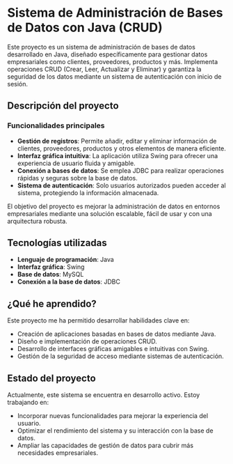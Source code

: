 # Sistema de Administración de Bases de Datos con Java (CRUD)

Este proyecto es un sistema de administración de bases de datos desarrollado en Java, diseñado específicamente para gestionar datos empresariales como clientes, proveedores, productos y más. Implementa operaciones CRUD (Crear, Leer, Actualizar y Eliminar) y garantiza la seguridad de los datos mediante un sistema de autenticación con inicio de sesión.

## Descripción del proyecto

### Funcionalidades principales

- **Gestión de registros**: Permite añadir, editar y eliminar información de clientes, proveedores, productos y otros elementos de manera eficiente.
- **Interfaz gráfica intuitiva**: La aplicación utiliza Swing para ofrecer una experiencia de usuario fluida y amigable.
- **Conexión a bases de datos**: Se emplea JDBC para realizar operaciones rápidas y seguras sobre la base de datos.
- **Sistema de autenticación**: Solo usuarios autorizados pueden acceder al sistema, protegiendo la información almacenada.

El objetivo del proyecto es mejorar la administración de datos en entornos empresariales mediante una solución escalable, fácil de usar y con una arquitectura robusta.

## Tecnologías utilizadas

- **Lenguaje de programación**: Java
- **Interfaz gráfica**: Swing
- **Base de datos**: MySQL
- **Conexión a la base de datos**: JDBC

## ¿Qué he aprendido?

Este proyecto me ha permitido desarrollar habilidades clave en:
- Creación de aplicaciones basadas en bases de datos mediante Java.
- Diseño e implementación de operaciones CRUD.
- Desarrollo de interfaces gráficas amigables e intuitivas con Swing.
- Gestión de la seguridad de acceso mediante sistemas de autenticación.

## Estado del proyecto

Actualmente, este sistema se encuentra en desarrollo activo. Estoy trabajando en:
- Incorporar nuevas funcionalidades para mejorar la experiencia del usuario.
- Optimizar el rendimiento del sistema y su interacción con la base de datos.
- Ampliar las capacidades de gestión de datos para cubrir más necesidades empresariales.
